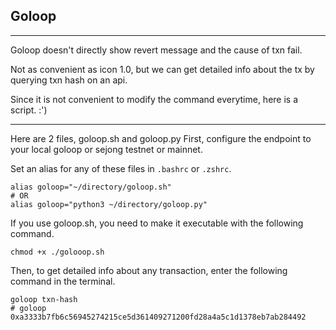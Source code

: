 ## Goloop
---
Goloop doesn't directly show revert message and the cause of txn fail.

Not as convenient as icon 1.0, but we can get detailed info about the tx by querying txn hash on an api.

Since it is not convenient to modify the command everytime, here is a script. :')

---
Here are 2 files, goloop.sh and goloop.py
First, configure the endpoint to your local goloop or sejong testnet or mainnet.

Set an alias for any of these files in `.bashrc` or `.zshrc`.

```shell
alias goloop="~/directory/goloop.sh"
# OR
alias goloop="python3 ~/directory/goloop.py"
```

If you use goloop.sh, you need to make it executable with the following command.
```shell
chmod +x ./golooop.sh
```

Then, to get detailed info about any transaction, enter the following command in the terminal.
```shell
goloop txn-hash
# goloop 0xa3333b7fb6c56945274215ce5d361409271200fd28a4a5c1d1378eb7ab284492
```
